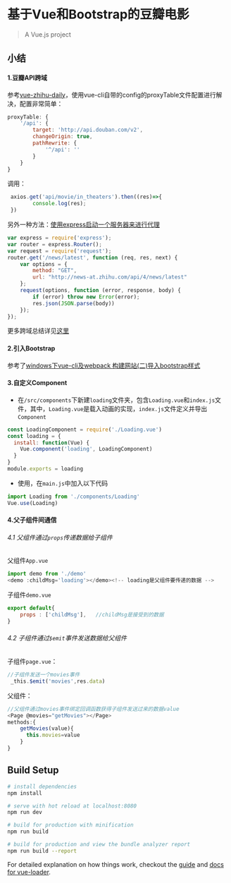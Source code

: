 # 基于Vue和Bootstrap的豆瓣电影

> A Vue.js project

## 小结

#### 1.豆瓣API跨域

参考[vue-zhihu-daily](https://github.com/cccyb/vue-zhihu-daily)，使用vue-cli自带的config的proxyTable文件配置进行解决，配置非常简单：

```javascript
proxyTable: {
    '/api': {
        target: 'http://api.douban.com/v2',
        changeOrigin: true,
        pathRewrite: {
            '^/api': ''
        }
    }
}
```

调用：

```javascript
 axios.get('api/movie/in_theaters').then((res)=>{
        console.log(res);
 })
```

另外一种方法：[使用express启动一个服务器来进行代理](https://github.com/pomelo-chuan/Zhihu-Daily-Vue.js/blob/master/src/node-file.js)

```javascript
var express = require('express');
var router = express.Router();
var request = require('request');
router.get('/news/latest', function (req, res, next) {
    var options = {
        method: "GET",
        url: "http://news-at.zhihu.com/api/4/news/latest"
    };
    request(options, function (error, response, body) {
        if (error) throw new Error(error);
        res.json(JSON.parse(body))
    });
});
```
更多跨域总结详见[这里](./CROSSDOMAIN.md)

#### 2.引入Bootstrap

参考了[windows下vue-cli及webpack 构建网站(二)导入bootstrap样式](http://blog.csdn.net/ansu2009/article/details/53305134)

#### 3.自定义Component

- 在`/src/components`下新建`loading`文件夹，包含`Loading.vue`和`index.js`文件，其中，`Loading.vue`是载入动画的实现，`index.js`文件定义并导出`Component`

```javascript
const LoadingComponent = require('./Loading.vue')
const loading = {
  install: function(Vue) {
    Vue.component('loading', LoadingComponent)
  }
}
module.exports = loading
```

- 使用，在`main.js`中加入以下代码

```javascript
import Loading from './components/Loading'
Vue.use(Loading)
```

#### 4.父子组件间通信

######  4.1 父组件通过`props`传递数据给子组件

父组件`App.vue`

```javascript
import demo from './demo'
<demo :childMsg='loading'></demo><!-- loading是父组件要传递的数据 -->
```
子组件`demo.vue`

```javascript
export default{
    props : ['childMsg'],   //childMsg是接受到的数据
}
```
###### 4.2 子组件通过`$emit`事件发送数据给父组件

子组件`page.vue`：
```js
//子组件发送一个movies事件
 _this.$emit('movies',res.data)
```

父组件：
```js
//父组件通过movies事件绑定回调函数获得子组件发送过来的数据value
<Page @movies="getMovies"></Page>
methods:{
    getMovies(value){
      this.movies=value
    }
}
```

## Build Setup

``` bash
# install dependencies
npm install

# serve with hot reload at localhost:8080
npm run dev

# build for production with minification
npm run build

# build for production and view the bundle analyzer report
npm run build --report
```

For detailed explanation on how things work, checkout the [guide](http://vuejs-templates.github.io/webpack/) and [docs for vue-loader](http://vuejs.github.io/vue-loader).
